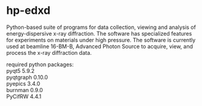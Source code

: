 # hp-edxd
 
Python-based suite of programs for data collection, viewing and analysis of energy-dispersive x-ray diffraction. The software has specialized features for experiments on materials under high pressure. The software is currently used at beamline 16-BM-B, Advanced Photon Source to acquire, view, and process the x-ray diffraction data.

required python packages: <br>
pyqt5 5.9.2 <br>
pyqtgraph 0.10.0<br>
pyepics 3.4.0<br>
burnman 0.9.0<br>
PyCifRW 4.4.1 <br>